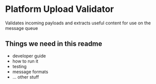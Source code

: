 # Platform Upload Validator

Validates incoming payloads and extracts useful content for use on the message queue

## Things we need in this readme

  - developer guide
  - how to run it
  - testing
  - message formats
  - ... other stuff


